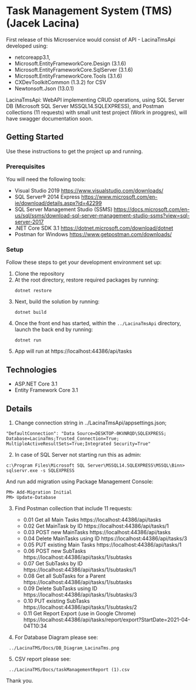 # Task Management System (TMS) (Jacek Lacina)
First release of this Microservice would consist of API - LacinaTmsApi developed using:  
* netcoreapp3.1, 
* Microsoft.EntityFrameworkCore.Design  (3.1.6)
* Microsoft.EntityFrameworkCore.SqlServer (3.1.6)
* Microsoft.EntityFrameworkCore.Tools (3.1.6)
* CXDevToolkitCommon (1.3.2)  for CSV
* Newtonsoft.Json (13.0.1)

LacinaTmsApi: WebAPI implementing CRUD operations, using SQL Server DB (Microsoft SQL Server MSSQL14.SQLEXPRESS), and Postman collections (11 requests)
with small unit test project (Work in proggres), will have swagger documentation soon. 

## Getting Started
Use these instructions to get the project up and running.

### Prerequisites
You will need the following tools:

* Visual Studio 2019 https://www.visualstudio.com/downloads/
* SQL Server® 2014 Express https://www.microsoft.com/en-ie/download/details.aspx?id=42299
* SQL Server Management Studio (SSMS) https://docs.microsoft.com/en-us/sql/ssms/download-sql-server-management-studio-ssms?view=sql-server-2017
* .NET Core SDK 3.1 https://dotnet.microsoft.com/download/dotnet
* Postman for Windows https://www.getpostman.com/downloads/

### Setup
Follow these steps to get your development environment set up:  

  1. Clone the repository
  2. At the root directory, restore required packages by running:
     ```
     dotnet restore
     ```
  3. Next, build the solution by running:
     ```
     dotnet build
     ```
  4. Once the front end has started, within the `../LacinaTmsApi` directory, launch the back end by running:
     ```
	 dotnet run
	 ```
 5. App will run at  https://localhost:44386/api/tasks
  


## Technologies
* ASP.NET Core 3.1
* Entity Framework Core 3.1


## Details  

 1. Change connection string in ../LacinaTmsApi/appsettings.json; 
   ```
  "DefaultConnection": "Data Source=DESKTOP-0KVNRQD\SQLEXPRESS; Database=LacinaTms;Trusted_Connection=True; MultipleActiveResultSets=True;Integrated Security=True"
   ```

 2. In case of SQL Server not starting run this as admin: 
   ```
  c:\Program Files\Microsoft SQL Server\MSSQL14.SQLEXPRESS\MSSQL\Binn> sqlservr.exe -s SQLEXPRESS
   ```

  And run add migration using Package Management Console:
   ```
   PM> Add-Migration Initial
   PM> Update-Database 
   ```

3.   Find Postman collection that include 11 requests:
      * 0.01 Get all Main Tasks             https://localhost:44386/api/tasks 
      * 0.02 Get MainTask by ID             https://localhost:44386/api/tasks/1
      * 0.03 POST new MainTasks             https://localhost:44386/api/tasks 
      * 0.04 Delete MainTasks using ID      https://localhost:44386/api/tasks/3
      * 0.05 PUT existing Main Tasks        https://localhost:44386/api/tasks/1
      * 0.06 POST new SubTasks              https://localhost:44386/api/tasks/1/subtasks
      * 0.07 Get SubTasks by ID             https://localhost:44386/api/tasks/1/subtasks/1 
      * 0.08 Get all SubTasks for a Parent  https://localhost:44386/api/tasks/1/subtasks
      * 0.09 Delete SubTasks using ID       https://localhost:44386/api/tasks/1/subtasks/3
      * 0.10 PUT existing SubTasks          https://localhost:44386/api/tasks/1/subtasks/2
      * 0.11 Get Report Export (use in Google Chrome)  https://localhost:44386/api/tasks/report/export?StartDate=2021-04-04T10:34

4.   For Database Diagram please see:
   ```
    ../LacinaTMS/Docs/DB_Diagram_LacinaTms.png
  ```
  
5.   CSV report please see:
   ```
    ../LacinaTMS/Docs/taskManagementReport (1).csv
  ```

Thank you.


